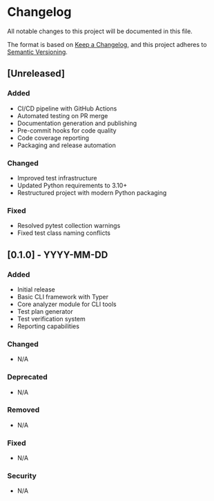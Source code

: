 # Changelog

All notable changes to this project will be documented in this file.

The format is based on [Keep a Changelog](https://keepachangelog.com/en/1.0.0/),
and this project adheres to [Semantic Versioning](https://semver.org/spec/v2.0.0.html).

## [Unreleased]

### Added
- CI/CD pipeline with GitHub Actions
- Automated testing on PR merge
- Documentation generation and publishing
- Pre-commit hooks for code quality
- Code coverage reporting
- Packaging and release automation

### Changed
- Improved test infrastructure
- Updated Python requirements to 3.10+
- Restructured project with modern Python packaging

### Fixed
- Resolved pytest collection warnings
- Fixed test class naming conflicts

## [0.1.0] - YYYY-MM-DD

### Added
- Initial release
- Basic CLI framework with Typer
- Core analyzer module for CLI tools
- Test plan generator
- Test verification system
- Reporting capabilities

### Changed
- N/A

### Deprecated
- N/A

### Removed
- N/A

### Fixed
- N/A

### Security
- N/A